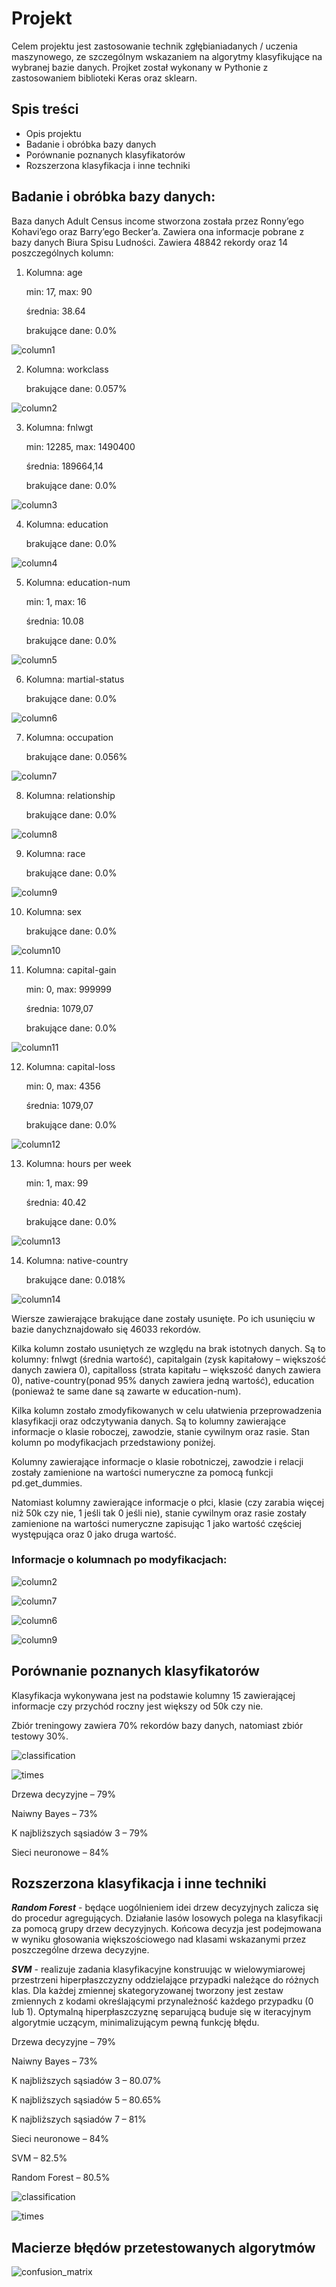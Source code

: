 # Projekt

Celem projektu jest zastosowanie technik zgłębianiadanych / uczenia maszynowego, ze szczególnym wskazaniem na algorytmy
klasyfikujące na wybranej bazie danych. Projket został wykonany w Pythonie z zastosowaniem biblioteki Keras oraz sklearn.

## Spis treści

-   Opis projektu
-   Badanie i obróbka bazy danych 
-   Porównanie poznanych klasyfikatorów
-   Rozszerzona klasyfikacja i inne techniki

## Badanie i obróbka bazy danych:
Baza danych Adult Census income stworzona została przez Ronny’ego Kohavi’ego oraz Barry’ego Becker’a. Zawiera ona informacje pobrane z bazy danych Biura Spisu Ludności.
Zawiera 48842 rekordy oraz 14 poszczególnych kolumn:
1. Kolumna: age

    min: 17, max: 90

    średnia: 38.64

    brakujące dane: 0.0%

![column1](https://github.com/talcia/adult-census-income/blob/main/assets/age.png)

2. Kolumna: workclass

     brakujące dane: 0.057%

![column2](https://github.com/talcia/adult-census-income/blob/main/assets/workclass.png)

3. Kolumna: fnlwgt

      min: 12285, max: 1490400

      średnia: 189664,14

      brakujące dane: 0.0%

![column3](https://github.com/talcia/adult-census-income/blob/main/assets/fnlwgt.png)

4. Kolumna: education

      brakujące dane: 0.0%

![column4](https://github.com/talcia/adult-census-income/blob/main/assets/education.png)

5. Kolumna: education-num

      min: 1, max: 16

      średnia: 10.08

      brakujące dane: 0.0%

![column5](https://github.com/talcia/adult-census-income/blob/main/assets/education_num.png)

6. Kolumna: martial-status

      brakujące dane: 0.0%

![column6](https://github.com/talcia/adult-census-income/blob/main/assets/marital-status.png)

7. Kolumna: occupation

      brakujące dane: 0.056%

![column7](https://github.com/talcia/adult-census-income/blob/main/assets/occupation.png)

8. Kolumna: relationship

    brakujące dane: 0.0%

![column8](https://github.com/talcia/adult-census-income/blob/main/assets/relationship.png)

9. Kolumna: race

    brakujące dane: 0.0%

![column9](https://github.com/talcia/adult-census-income/blob/main/assets/race.png)

10. Kolumna: sex

    brakujące dane: 0.0%

![column10](https://github.com/talcia/adult-census-income/blob/main/assets/sex.png)

11. Kolumna: capital-gain

      min: 0, max: 999999

      średnia: 1079,07

      brakujące dane: 0.0%

![column11](https://github.com/talcia/adult-census-income/blob/main/assets/capitalgain.png)

12. Kolumna: capital-loss

      min: 0, max: 4356

      średnia: 1079,07

      brakujące dane: 0.0%

![column12](https://github.com/talcia/adult-census-income/blob/main/assets/capitalloss.png)

13. Kolumna: hours per week

      min: 1, max: 99

      średnia: 40.42

      brakujące dane: 0.0%

![column13](https://github.com/talcia/adult-census-income/blob/main/assets/hoursperweek.png)

14. Kolumna: native-country

    brakujące dane: 0.018%

![column14](https://github.com/talcia/adult-census-income/blob/main/assets/native-country.png)

Wiersze zawierające brakujące dane zostały usunięte. Po ich usunięciu w bazie danychznajdowało się 46033 rekordów.

Kilka kolumn zostało usuniętych ze względu na brak istotnych danych. Są to kolumny: fnlwgt
(średnia wartość), capitalgain (zysk kapitałowy – większość danych zawiera 0), capitalloss
(strata kapitału – większość danych zawiera 0), native-country(ponad 95% danych zawiera
jedną wartość), education (ponieważ te same dane są zawarte w education-num).

Kilka kolumn zostało zmodyfikowanych w celu ułatwienia przeprowadzenia klasyfikacji oraz
odczytywania danych. Są to kolumny zawierające informacje o klasie roboczej, zawodzie,
stanie cywilnym oraz rasie. Stan kolumn po modyfikacjach przedstawiony poniżej.

Kolumny zawierające informacje o klasie robotniczej, zawodzie i relacji zostały zamienione
na wartości numeryczne za pomocą funkcji pd.get_dummies.

Natomiast kolumny zawierające informacje o płci, klasie (czy zarabia więcej niż 50k czy nie, 1
jeśli tak 0 jeśli nie), stanie cywilnym oraz rasie zostały zamienione na wartości numeryczne
zapisując 1 jako wartość częściej występująca oraz 0 jako druga wartość.

### Informacje o kolumnach po modyfikacjach:

![column2](https://github.com/talcia/adult-census-income/blob/main/assets/workclass2.png)

![column7](https://github.com/talcia/adult-census-income/blob/main/assets/occupation2.png)

![column6](https://github.com/talcia/adult-census-income/blob/main/assets/marital-status2.png)

![column9](https://github.com/talcia/adult-census-income/blob/main/assets/race2.png)

## Porównanie poznanych klasyfikatorów

Klasyfikacja wykonywana jest na podstawie kolumny 15 zawierającej informacje czy przychód roczny jest większy od 50k czy nie.

Zbiór treningowy zawiera 70% rekordów bazy danych, natomiast zbiór testowy 30%.

![classification](https://github.com/talcia/adult-census-income/blob/main/assets/algs.png)

![times](https://github.com/talcia/adult-census-income/blob/main/assets/times.png)

Drzewa decyzyjne – 79%

Naiwny Bayes – 73%

K najbliższych sąsiadów 3 – 79%

Sieci neuronowe – 84%


## Rozszerzona klasyfikacja i inne techniki

***Random Forest*** - będące uogólnieniem idei drzew decyzyjnych zalicza się do procedur agregujących.
Działanie lasów losowych polega na klasyfikacji za pomocą grupy drzew decyzyjnych. Końcowa
decyzja jest podejmowana w wyniku głosowania większościowego nad klasami wskazanymi przez
poszczególne drzewa decyzyjne.

***SVM*** - realizuje zadania klasyfikacyjne konstruując w wielowymiarowej przestrzeni hiperpłaszczyzny
oddzielające przypadki należące do różnych klas. Dla każdej zmiennej skategoryzowanej tworzony
jest zestaw zmiennych z kodami określającymi przynależność każdego przypadku (0 lub 1).
Optymalną hiperpłaszczyznę separującą buduje się w iteracyjnym algorytmie uczącym,
minimalizującym pewną funkcję błędu.

Drzewa decyzyjne – 79%

Naiwny Bayes – 73%

K najbliższych sąsiadów 3 – 80.07%

K najbliższych sąsiadów 5 – 80.65%

K najbliższych sąsiadów 7 – 81%

Sieci neuronowe – 84%

SVM – 82.5%

Random Forest – 80.5%


![classification](https://github.com/talcia/adult-census-income/blob/main/assets/algs2.png)

![times](https://github.com/talcia/adult-census-income/blob/main/assets/times2.png)


## Macierze błędów przetestowanych algorytmów

![confusion_matrix](https://github.com/talcia/adult-census-income/blob/main/assets/cm.png)

